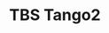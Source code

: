 ---
color: red
category: Radios
group: Gamepad style
visible: true
order: 5
title: TBS Tango2
link: https://www.team-blacksheep.com/products/prod:tbs_tango_2
img: /uploads/equipment/radio/radios-tbs-tango2.png
text: If you want a small game-pad style radio, with top-end build quality, this is the one to go for. A large internal battery, and integrated crossfire for those who already run it. TBS make good quality stuff, but for users who don't already run crossfire, it is recommended to get an ELRS module, even though you'd be limited to 250Hz
info: 
  - $159.95
  - Crossfire<Protocol>
  - Hall<Gimbals>
  - 1W<Output Power>
  - Lite/Nano Modules
  - 345g
---